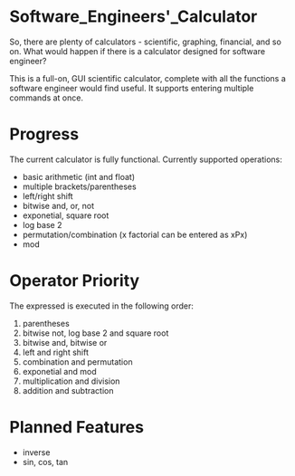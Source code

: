 # Software_Engineers'_Calculator

So, there are plenty of calculators - scientific, graphing, financial, and so on. What would happen if there is a calculator designed for software engineer?

This is a full-on, GUI scientific calculator, complete with all the functions a software engineer would find useful. It supports entering multiple commands at once.

# Progress
The current calculator is fully functional. Currently supported operations:
- basic arithmetic (int and float)
- multiple brackets/parentheses
- left/right shift
- bitwise and, or, not
- exponetial, square root
- log base 2
- permutation/combination (x factorial can be entered as xPx)
- mod

# Operator Priority
The expressed is executed in the following order:
1. parentheses
2. bitwise not, log base 2 and square root
3. bitwise and, bitwise or
4. left and right shift
5. combination and permutation
6. exponetial and mod
7. multiplication and division
8. addition and subtraction

# Planned Features
- inverse
- sin, cos, tan
